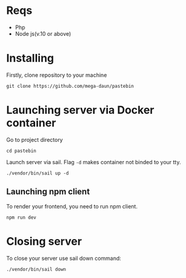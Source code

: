 # Reqs

- Php
- Node js(v.10 or above)

# Installing

Firstly, clone repository to your machine

```
git clone https://github.com/mega-daun/pastebin
```

# Launching server via Docker container

Go to project directory

```
cd pastebin
```

Launch server via sail. Flag `-d` makes container not binded to your tty.
```
./vendor/bin/sail up -d
```

## Launching npm client

To render your frontend, you need to run npm client.
```
npm run dev
```

# Closing server

To close your server use sail down command:
```
./vendor/bin/sail down
```
